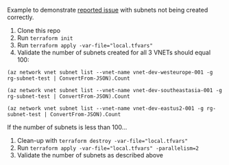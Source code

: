 Example to demonstrate [reported issue](https://discuss.hashicorp.com/t/nested-loops-flatten-function/38646) with subnets not being created correctly.

1) Clone this repo
2) Run `terraform init`
3) Run `terraform apply -var-file="local.tfvars"`
4) Validate the number of subnets created for all 3 VNETs should equal 100:
```azurepowershell
(az network vnet subnet list --vnet-name vnet-dev-westeurope-001 -g rg-subnet-test | ConvertFrom-JSON).Count

(az network vnet subnet list --vnet-name vnet-dev-southeastasia-001 -g rg-subnet-test | ConvertFrom-JSON).Count

(az network vnet subnet list --vnet-name vnet-dev-eastus2-001 -g rg-subnet-test | ConvertFrom-JSON).Count
```

If the number of subnets is less than 100...
1) Clean-up with `terraform destroy -var-file="local.tfvars"`
2) Run `terraform apply -var-file="local.tfvars" -parallelism=2`
3) Validate the number of subnets as described above